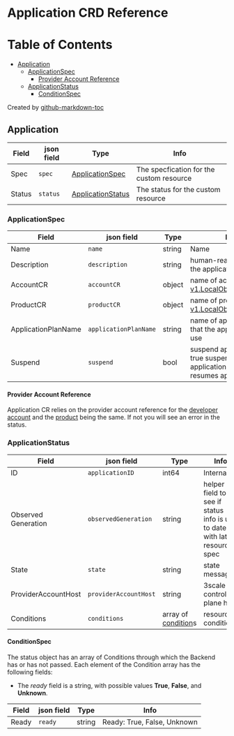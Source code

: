 # Application CRD Reference

Table of Contents
=================

* [Application](#application)
    * [ApplicationSpec](#applicationspec)
        * [Provider Account Reference](#provider-account-reference)
    * [ApplicationStatus](#applicationstatus)
        * [ConditionSpec](#conditionspec)

Created by [github-markdown-toc](https://github.com/ekalinin/github-markdown-toc)

## Application

| **Field** | **json field**| **Type**                        | **Info** |
| --- | --- |---------------------------------| --- |
| Spec | `spec` | [ApplicationSpec](#ApplicationSpec) | The specfication for the custom resource |
| Status | `status` | [ApplicationStatus](#ApplicationStatus) | The status for the custom resource |

### ApplicationSpec

| **Field**           | **json field**        | **Type** | **Info**                                                                                                                                            | **Required** |
|---------------------|-----------------------|----------|-----------------------------------------------------------------------------------------------------------------------------------------------------|--------------|
| Name                | `name`                | string   | Name                                                                                                                                                | Yes          |
| Description         | `description`         | string   | human-readable text of the application                                                                                                              | Yes          |
| AccountCR           | `accountCR`           | object   | name of account CR via [v1.LocalObjectReference](https://kubernetes.io/docs/reference/generated/kubernetes-api/v1.20/#localobjectreference-v1-core) | Yes          |
| ProductCR           | `productCR`           | object   | name of product CR via [v1.LocalObjectReference](https://kubernetes.io/docs/reference/generated/kubernetes-api/v1.20/#localobjectreference-v1-core) | Yes          |
| ApplicationPlanName | `applicationPlanName` | string   | name of application plan that the application will use                                                                                              | Yes          |
| Suspend             | `suspend`             | bool     | suspend application if true suspends application, if false resumes application                                                                      | No           |



#### Provider Account Reference

Application CR relies on the provider account reference for the [developer account](./developeruser-reference.md#provider-account-reference) 
and the [product](./product-reference.md#provider-account-reference) being the same. If not you will see an error in the status.


### ApplicationStatus

| **Field**           | **json field**        | **Type**                              | **Info**                                                                   |
|---------------------|-----------------------|---------------------------------------|----------------------------------------------------------------------------|
| ID                  | `applicationID`       | int64                                 | Internal ID                                                                |
| Observed Generation | `observedGeneration`  | string                                | helper field to see if status info is up to date with latest resource spec |
| State               | `state`               | string                                | state message                                                              |
| ProviderAccountHost | `providerAccountHost` | string                                | 3scale control plane host                                                  |
| Conditions          | `conditions`          | array of [condition](#ConditionSpec)s | resource conditions                                                        |

#### ConditionSpec

The status object has an array of Conditions through which the Backend has or has not passed.
Each element of the Condition array has the following fields:

* The *ready* field is a string, with possible values **True**, **False**, and **Unknown**.

| **Field** | **json field** | **Type** | **Info**                    |
|-----------|----------------| --- |-----------------------------|
| Ready     | `ready`        | string | Ready: True, False, Unknown |

